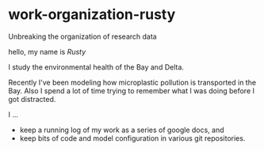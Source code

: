 # work-organization-rusty
Unbreaking the organization of research data

hello, my name is *Rusty*

I study the environmental health of the Bay and Delta.

Recently I've been modeling how microplastic pollution is transported in the Bay.  Also I spend a lot of time trying to remember what I was doing before I got distracted.

I ...
  - keep a running log of my work as a series of google docs, and 
  - keep bits of code and model configuration in various git repositories.

